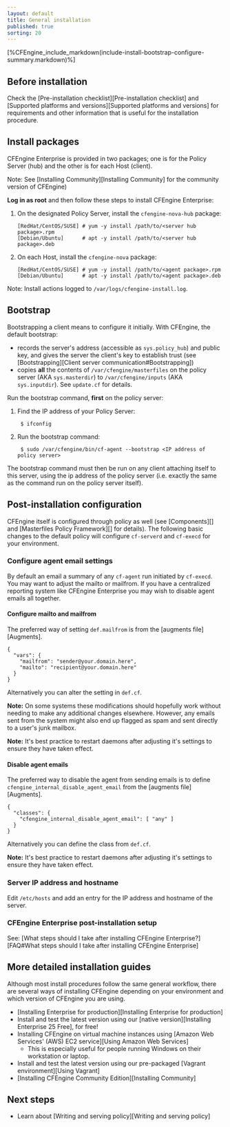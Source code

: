 ```yaml
---
layout: default
title: General installation
published: true
sorting: 20
---
```


[%CFEngine_include_markdown(include-install-bootstrap-configure-summary.markdown)%]

## Before installation

Check the [Pre-installation checklist][Pre-installation checklist] and [Supported platforms and versions][Supported platforms and versions] for requirements and other information that is useful for the installation procedure.

## Install packages

CFEngine Enterprise is provided in two packages; one is for the Policy
Server (hub) and the other is for each Host (client).

Note: See [Installing Community][Installing Community] for the community version of CFEngine)

**Log in as root** and then follow these steps to install CFEngine Enterprise:

1. On the designated Policy Server, install the `cfengine-nova-hub` package:

    ```
    [RedHat/CentOS/SUSE] # yum -y install /path/to/<server hub package>.rpm
    [Debian/Ubuntu]      # apt -y install /path/to/<server hub package>.deb
    ```

2. On each Host, install the `cfengine-nova` package:

    ```
    [RedHat/CentOS/SUSE] # yum -y install /path/to/<agent package>.rpm
    [Debian/Ubuntu]      # apt -y install /path/to/<agent package>.deb
    ```

Note: Install actions logged to `/var/logs/cfengine-install.log`.

## Bootstrap

Bootstrapping a client means to configure it initially.  With CFEngine, the default bootstrap:

* records the server's address (accessible as `sys.policy_hub`) and public key, and gives the server the client's key to establish trust (see [Bootstrapping][Client server communication#Bootstrapping])
* copies **all** the contents of `/var/cfengine/masterfiles` on the policy server (AKA `sys.masterdir`) to `/var/cfengine/inputs` (AKA `sys.inputdir`).  See `update.cf` for details.

Run the bootstrap command, **first** on the policy server:

1. Find the IP address of your Policy Server:


	    $ ifconfig


2. Run the bootstrap command:


        $ sudo /var/cfengine/bin/cf-agent --bootstrap <IP address of policy server>


The bootstrap command must then be run on any client attaching itself to this server, using the ip address of the policy server (i.e. exactly the same as the command run on the policy server itself).

## Post-installation configuration

CFEngine itself is configured through policy as well (see [Components][] and
[Masterfiles Policy Framework][] for details). The following basic changes to the default policy will configure
`cf-serverd` and `cf-execd` for your environment.


### Configure agent email settings

By default an email a summary of any `cf-agent` run initiated by `cf-execd`. You
may want to adjust the mailto or mailfrom. If you have a centralized reporting
system like CFEngine Enterprise you may wish to disable agent emails all
together.

#### Configure mailto and mailfrom

The preferred way of setting `def.mailfrom` is from the
[augments file][Augments].

```
{
  "vars": {
    "mailfrom": "sender@your.domain.here",
    "mailto": "recipient@your.domain.here"
  }
}
```

Alternatively you can alter the setting in `def.cf`.

**Note:** On some systems these modifications should hopefully work without
needing to make any additional changes elsewhere. However, any emails sent from
the system might also end up flagged as spam and sent directly to a user's junk
mailbox.

**Note:** It's best practice to restart daemons after adjusting it's settings to
ensure they have taken effect.

#### Disable agent emails

The preferred way to disable the agent from sending emails is to define
`cfengine_internal_disable_agent_email` from the [augments file][Augments].

```
{
  "classes": {
    "cfengine_internal_disable_agent_email": [ "any" ]
  }
}
```

Alternatively you can define the class from `def.cf`.

**Note:** It's best practice to restart daemons after adjusting it's settings to
ensure they have taken effect.

### Server IP address and hostname

Edit `/etc/hosts` and add an entry for the IP address and hostname of the server.

### CFEngine Enterprise post-installation setup

See: [What steps should I take after installing CFEngine Enterprise?][FAQ#What steps should I take after installing CFEngine Enterprise]


## More detailed installation guides

Although most install procedures follow the same general workflow, there are several ways of installing CFEngine depending on your environment and which version of CFEngine you are using.

* [Installing Enterprise for production][Installing Enterprise for production]
* Install and test the latest version using our [native version][Installing Enterprise 25 Free], for free!
* Installing CFEngine on virtual machine instances using [Amazon Web Services' (AWS) EC2 service][Using Amazon Web Services]
	* This is especially useful for people running Windows on their workstation or laptop.
* Install and test the latest version using our pre-packaged [Vagrant environment][Using Vagrant]
* [Installing CFEngine Community Edition][Installing Community]

## Next steps

* Learn about [Writing and serving policy][Writing and serving policy]
